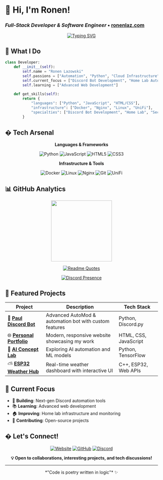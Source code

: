 # 👋 Hi, I'm Ronen! 
### *Full-Stack Developer & Software Engineer* • [ronenlaz.com](https://www.ronenlaz.com)

<div align="center">
  
[![Typing SVG](https://readme-typing-svg.herokuapp.com?font=Fira+Code&pause=1000&color=3B82F6&center=true&vCenter=true&width=435&lines=Full-Stack+Developer;Home+Lab+Enthusiast;Python+%26+Automation+Expert)](https://git.io/typing-svg) 

</div>

## 🚀 What I Do

```python
class Developer:
    def __init__(self):
        self.name = "Ronen Lazowski"
        self.passions = ["Automation", "Python", "Cloud Infrastructure"]
        self.current_focus = ["Discord Bot Development", "Home Lab Automation"]
        self.learning = ["Advanced Web Development"]
    
    def get_skills(self):
        return {
            "languages": ["Python", "JavaScript", "HTML/CSS"],
            "infrastructure": ["Docker", "Nginx", "Linux", "UniFi"],
            "specialties": ["Discord Bot Development", "Home Lab", "Security"]
        }
```

## �️ Tech Arsenal

<div align="center">

**Languages & Frameworks**
  
![Python](https://img.shields.io/badge/Python-3776AB?style=for-the-badge&logo=python&logoColor=white)
![JavaScript](https://img.shields.io/badge/JavaScript-F7DF1E?style=for-the-badge&logo=javascript&logoColor=black)
![HTML5](https://img.shields.io/badge/HTML5-E34F26?style=for-the-badge&logo=html5&logoColor=white)
![CSS3](https://img.shields.io/badge/CSS3-1572B6?style=for-the-badge&logo=css3&logoColor=white)

**Infrastructure & Tools**

![Docker](https://img.shields.io/badge/Docker-2496ED?style=for-the-badge&logo=docker&logoColor=white)
![Linux](https://img.shields.io/badge/Linux-FCC624?style=for-the-badge&logo=linux&logoColor=black)
![Nginx](https://img.shields.io/badge/Nginx-009639?style=for-the-badge&logo=nginx&logoColor=white)
![Git](https://img.shields.io/badge/Git-F05032?style=for-the-badge&logo=git&logoColor=white)
![UniFi](https://img.shields.io/badge/UniFi-0559C9?style=for-the-badge&logo=ubiquiti&logoColor=white)

</div>

## 📊 GitHub Analytics

<div align="center">

<img height="200em" src="https://github-readme-stats.vercel.app/api/top-langs/?username=ronenlazowski&layout=compact&theme=tokyonight&hide_border=true"/>

[![Readme Quotes](https://quotes-github-readme.vercel.app/api?type=horizontal&theme=tokyonight)](https://github.com/piyushsuthar/github-readme-quotes)

[![Discord Presence](https://lanyard.cnrad.dev/api/445899149997768735)](https://discord.com/users/445899149997768735)

</div>

## 🎯 Featured Projects

<div align="center">

| Project | Description | Tech Stack |
|---------|-------------|------------|
| 🤖 **[Paul Discord Bot](https://github.com/ronenlazowski/paul)** | Advanced AutoMod & automation bot with custom features | Python, Discord.py |
| 🌐 **[Personal Portfolio](https://github.com/ronenlazowski/website)** | Modern, responsive website showcasing my work | HTML, CSS, JavaScript |
| 🧠 **[AI Concept Lab](https://github.com/ronenlazowski/ai-concept)** | Exploring AI automation and ML models | Python, TensorFlow |
| ⛅ **[ESP32 Weather Hub](https://github.com/ronenlazowski/weatherdash)** | Real-time weather dashboard with interactive UI | C++, ESP32, Web APIs |

</div>

## 🌟 Current Focus

- 🔧 **Building**: Next-gen Discord automation tools
- 📚 **Learning**: Advanced web development
- 🏠 **Improving**: Home lab infrastructure and monitoring
- 🤝 **Contributing**: Open-source projects
## � Let's Connect!

<div align="center">

[![Website](https://img.shields.io/badge/🌐_Portfolio-ronenlaz.com-3B82F6?style=for-the-badge)](https://www.ronenlaz.com)
[![GitHub](https://img.shields.io/badge/GitHub-ronenlazowski-181717?style=for-the-badge&logo=github)](https://github.com/ronenlazowski)
[![Discord](https://img.shields.io/badge/Discord-Chat_with_me-5865F2?style=for-the-badge&logo=discord&logoColor=white)](https://discord.com/users/1357038796532875406)

**💡 Open to collaborations, interesting projects, and tech discussions!**

</div>

---

<div align="center">  
  *"Code is poetry written in logic"* ✨
</div>

